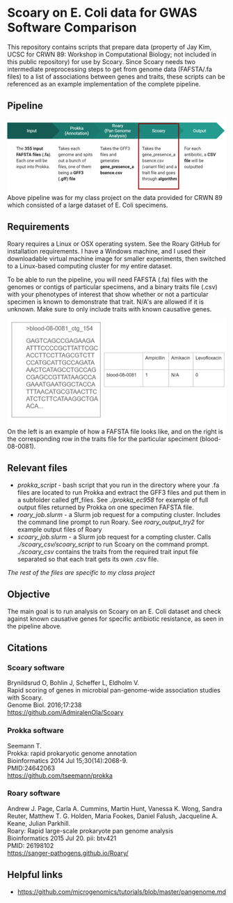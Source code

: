 # Scoary on E. Coli data for GWAS Software Comparison
This repository contains scripts that prepare data (property of Jay Kim, UCSC for CRWN 89: Workshop in Computational Biology; not included in this public repository) for use by Scoary. Since Scoary needs two intermediate preprocessing steps to get from genome data (FAFSTA/.fa files) to a list of associations between genes and traits, these scripts can be referenced as an example implementation of the complete pipeline.

## Pipeline
![Scoary Pipeline](Scoary_pipeline.png)
Above pipeline was for my class project on the data provided for CRWN 89 which consisted of a large dataset of E. Coli specimens.

## Requirements
Roary requires a Linux or OSX operating system. See the Roary GitHub for installation requirements. I have a Windows machine, and I used their downloadable virtual machine image for smaller experiments, then switched to a Linux-based computing cluster for my entire dataset. 

To be able to run the pipeline, you will need FAFSTA (.fa) files with the genomes or contigs of particular specimens, and a binary traits file (.csv) with your phenotypes of interest that show whether or not a particular specimen is known to demonstrate that trait. N/A's are allowed if it is unknown. Make sure to only include traits with known causative genes.

![Pipeline requirements](pipeline_requirements.png)
On the left is an example of how a FAFSTA file looks like, and on the right is the corresponding row in the traits file for the particular speciment (blood-08-0081).

## Relevant files
* *prokka_script* - bash script that you run in the directory where your .fa files are located to run Prokka and extract the GFF3 files and put them in a subfolder called gff_files. See *./prokka_ec958* for example of full output files returned by Prokka on one specimen FAFSTA file. 
* *roary_job.slurm* - a Slurm job request for a computing cluster. Includes the command line prompt to run Roary. See *roary_output_try2* for example output files of Roary 
* *scoary_job.slurm* - a Slurm job request for a compting cluster. Calls *./scoary_csv/scoary_script* to run Scoary on the command prompt.  *./scoary_csv* contains the traits from the required trait input file separated so that each trait gets its own .csv file.

*The rest of the files are specific to my class project*

## Objective
The main goal is to run analysis on Scoary on an E. Coli dataset and check against known causative genes for specific antibiotic resistance, as seen in the pipeline above.

## Citations

### Scoary software
Brynildsrud O, Bohlin J, Scheffer L, Eldholm V. \
Rapid scoring of genes in microbial pan-genome-wide association studies with Scoary. \
Genome Biol. 2016;17:238 \
https://github.com/AdmiralenOla/Scoary

### Prokka software
Seemann T.\
Prokka: rapid prokaryotic genome annotation\
Bioinformatics 2014 Jul 15;30(14):2068-9.\
PMID:24642063\
https://github.com/tseemann/prokka

### Roary software
Andrew J. Page, Carla A. Cummins, Martin Hunt, Vanessa K. Wong, Sandra Reuter, Matthew T. G. Holden, Maria Fookes, Daniel Falush, Jacqueline A. Keane, Julian Parkhill.\
Roary: Rapid large-scale prokaryote pan genome analysis\
Bioinformatics 2015 Jul 20. pii: btv421\
PMID: 26198102 \
https://sanger-pathogens.github.io/Roary/

## Helpful links
* https://github.com/microgenomics/tutorials/blob/master/pangenome.md
